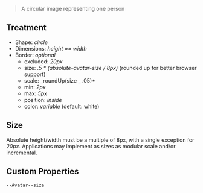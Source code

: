 > A circular image representing one person

## Treatment

- Shape: _circle_
- Dimensions: _height == width_
- Border: _optional_
  - excluded: _20px_
  - size: _.5 \* (absolute-avatar-size / 8px)_ (rounded up for better browser support)
  - scale: _roundUp(size _ .05)\*
  - min: _2px_
  - max: _5px_
  - position: _inside_
  - color: _variable_ (default: white)

## Size

Absolute height/width must be a multiple of 8px, with a single exception for _20px_.
Applications may implement as sizes as modular scale and/or incremental.

## Custom Properties

```css
--Avatar--size
```
